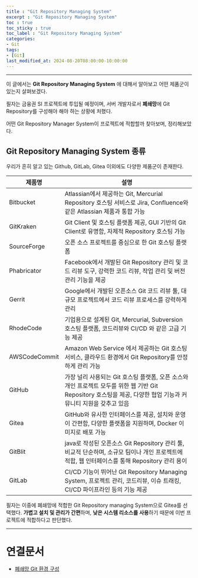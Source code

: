```yaml
---
title : "Git Repository Managing System"
excerpt : "Git Repository Managing System"
toc : true
toc_sticky : true
toc_label : "Git Repository Managing System"
categories:
- Git
tags:
- [Git]
last_modified_at: 2024-08-20T08:00:00-10:00:00
---
```

  
---
  
 이 글에서는 **Git Repository Managing System** 에 대해서 알아보고 어떤 제품군이 있는지 살펴보겠다.

 필자는 금융권 SI 프로젝트에 투입될 예정이며, 서버 개발자로서 **폐쇄망**에 Git Repository를 구성해야 해야 하는 상황에 처했다.

 어떤 Git Repository Manager System이 프로젝트에 적합할까 찾아보며, 정리해보았다.
  
## Git Repository Managing System 종류
 우리가 흔히 알고 있는 Github, GitLab, Gitea 이외에도 다양한 제품군이 존재한다.
  
| 제품명           | 설명                                                                                                    |
| ------------- | ----------------------------------------------------------------------------------------------------- |
| Bitbucket     | Atlassian에서 제공하는 Git, Mercurial Repository 호스팅 서비스로 Jira, Confluence와 같은 Atlassian 제품과 통합 가능          |
| GitKraken     | Git Client 및 호스팅 플랫폼 제공, GUI 기반의 Git Client로 유명함, 자제적 Repository 호스팅 가능                               |
| SourceForge   | 오픈 소스 프로젝트를 중심으로 한 Git 호스팅 플랫폼                                                                        |
| Phabricator   | Facebook에서 개발된 Git Repository 관리 및 코드 리뷰 도구, 강력한 코드 리뷰, 작업 관리 및 버전 관리 기능을 제공                          |
| Gerrit        | Google에서 개발된 오픈소스 Git 코드 리뷰 툴, 대규모 프로젝트에서 코드 리뷰 프로세스를 강력하게 관리                                         |
| RhodeCode     | 기업용으로 설계된 Git, Mercurial, Subversion 호스팅 플랫폼, 코드리뷰와 CI/CD 와 같은 고급 기능 제공                               |
| AWSCodeCommit | Amazon Web Service 에서 제공하는 Git 호스팅 서비스, 클라우드 환경에서 Git Repository를 안정하게 관리 가능                          |
| GitHub        | 가장 널리 사용되는 Git 호스팅 플랫폼, 오픈 소스와 개인 프로젝트 모두를 위한 웹 기반 Git Repository 호스팅을 제공, 다양한 협업 기능과 커뮤니티 지원을 갖추고 있음 |
| Gitea         | GitHub와 유사한 인터페이스를 제공, 설치와 운영이 간편함, 다양한 플랫폼을 지원하며, Docker 이미지로 배포 가능                                  |
| GitBlit       | java로 작성된 오픈소스 Git Repository 관리 툴, 비교적 단순하며, 소규모 팀이나 개인 프로젝트에 적합, 웹 인터페이스를 통해 Repository 관리 용이       |
| GitLab        | CI/CD 기능이 뛰어난 Git Repository Managing System, 프로젝트 관리, 코드리뷰, 이슈 트래킹, CI/CD 파이프라인 등의 기능 제공             |

 필자는 이중에 폐쇄망에 적합한 Git Repository managing System으로 Gitea를 선택했다. **가볍고 설치 및 관리가 간편**하며, **낮은 시스템 리소스를 사용**하기 때문에 이번 프로젝트에 적합하다고 판단했다.
  
---
  
# 연결문서
- [폐쇄망 Git 환경 구성](../../git/git-폐쇄망-Git-환경-구성)